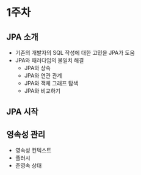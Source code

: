 # 1주차

## JPA 소개

- 기존의 개발자의 SQL 작성에 대한 고민을 JPA가 도움
- JPA와 패러다임의 불일치 해결
  - JPA와 상속
  - JPA와 연관 관계
  - JPA와 객체 그래프 탐색
  - JPA와 비교하기

## JPA 시작

## 영속성 관리

- 영속성 컨텍스트
- 플러시
- 준영속 상태